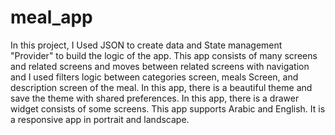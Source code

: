 # meal_app
In this project, I Used JSON to create data and State management "Provider" to build the logic of the app. This app consists of many screens and related screens and moves between related screens with navigation and I used filters logic between categories screen, meals Screen, and description screen of the meal. In this app, there is a beautiful theme and save the theme with shared preferences. In this app, there is a drawer widget consists of some screens. This app supports Arabic and English. It is a responsive app in portrait and landscape.
